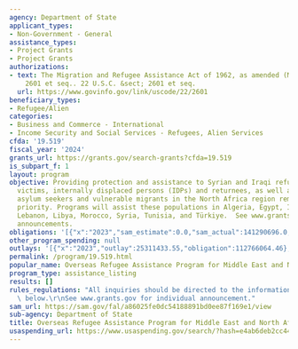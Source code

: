 ```yaml
---
agency: Department of State
applicant_types:
- Non-Government - General
assistance_types:
- Project Grants
- Project Grants
authorizations:
- text: The Migration and Refugee Assistance Act of 1962, as amended (MRA), 22 U.S.C.
    2601 et seq.. 22 U.S.C. &sect; 2601 et seq.
  url: https://www.govinfo.gov/link/uscode/22/2601
beneficiary_types:
- Refugee/Alien
categories:
- Business and Commerce - International
- Income Security and Social Services - Refugees, Alien Services
cfda: '19.519'
fiscal_year: '2024'
grants_url: https://grants.gov/search-grants?cfda=19.519
is_subpart_f: 1
layout: program
objective: Providing protection and assistance to Syrian and Iraqi refugees, conflict
  victims, internally displaced persons (IDPs) and returnees, as well as refugees,
  asylum seekers and vulnerable migrants in the North Africa region remains a high
  priority. Programs will assist these populations in Algeria, Egypt, Iraq, Jordan,
  Lebanon, Libya, Morocco, Syria, Tunisia, and Türkiye.  See www.grants.gov for individual
  announcements.
obligations: '[{"x":"2023","sam_estimate":0.0,"sam_actual":141290696.0,"usa_spending_actual":107994110.25},{"x":"2024","sam_estimate":0.0,"sam_actual":140000000.0,"usa_spending_actual":70741581.72},{"x":"2025","sam_estimate":0.0,"sam_actual":140000000.0,"usa_spending_actual":3844708.02}]'
other_program_spending: null
outlays: '[{"x":"2023","outlay":25311433.55,"obligation":112766064.46},{"x":"2024","outlay":-325435.71,"obligation":74433224.44},{"x":"2025","outlay":0.0,"obligation":4109500.0}]'
permalink: /program/19.519.html
popular_name: Overseas Refugee Assistance Program for Middle East and North Africa
program_type: assistance_listing
results: []
rules_regulations: "All inquiries should be directed to the information contacts listed\
  \ below.\r\nSee www.grants.gov for individual announcement."
sam_url: https://sam.gov/fal/a86025fe0dc54188891bd0ee87f169e1/view
sub-agency: Department of State
title: Overseas Refugee Assistance Program for Middle East and North Africa Program
usaspending_url: https://www.usaspending.gov/search/?hash=e4ab6deb2cc44d4f977c712ad80e4c81
---
```

